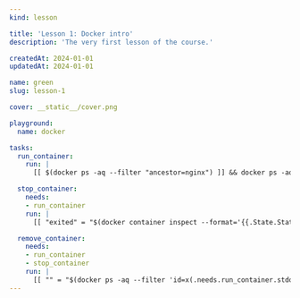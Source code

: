 ```yaml
---
kind: lesson

title: 'Lesson 1: Docker intro'
description: 'The very first lesson of the course.'

createdAt: 2024-01-01
updatedAt: 2024-01-01

name: green
slug: lesson-1

cover: __static__/cover.png

playground:
  name: docker

tasks:
  run_container:
    run: |
      [[ $(docker ps -aq --filter "ancestor=nginx") ]] && docker ps -aq --filter "ancestor=nginx"

  stop_container:
    needs:
    - run_container
    run: |
      [[ "exited" = "$(docker container inspect --format='{{.State.Status}}' x(.needs.run_container.stdout))" ]]

  remove_container:
    needs:
    - run_container
    - stop_container
    run: |
      [[ "" = "$(docker ps -aq --filter 'id=x(.needs.run_container.stdout)')" ]]
---
```

